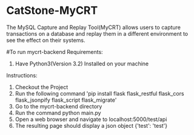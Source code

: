 # CatStone-MyCRT
The MySQL Capture and Replay Tool(MyCRT) allows users to capture transactions on a database and replay them in a different environment to see the effect on their systems.

#To run mycrt-backend
Requirements:
1. Have Python3(Version 3.2) Installed on your machine

Instructions:
1. Checkout the Project
2. Run the following command 'pip install flask flask_restful flask_cors flask_jsonpify flask_script flask_migrate'
3. Go to the mycrt-backend directory
4. Run the command python main.py
5. Open a web browser and navigate to localhost:5000/test/api
6. The resulting page should display a json object {'test': 'test'}
